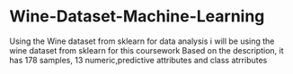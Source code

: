 # Wine-Dataset-Machine-Learning
Using the Wine dataset from sklearn for data analysis i will be using the wine dataset from sklearn for this coursework Based on the description, it has 178 samples, 13 numeric,predictive attributes and class atrributes

